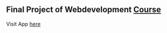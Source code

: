 ## Final Project of Webdevelopment [Course](https://www.udemy.com/share/101WcUBEcZeFpVQnw=/ "Udemy Course")


Visit App [here](https://jannisgrebien.github.io/smartbrainApp/)
